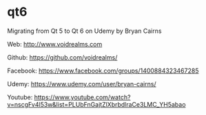 # qt6
Migrating from Qt 5 to Qt 6 on Udemy by Bryan Cairns

Web: http://www.voidrealms.com

Github: https://github.com/voidrealms/

Facebook: https://www.facebook.com/groups/1400884323467285

Udemy: https://www.udemy.com/user/bryan-cairns/

Youtube: https://www.youtube.com/watch?v=nscgFv4l53w&list=PLUbFnGajtZlXbrbdlraCe3LMC_YH5abao
